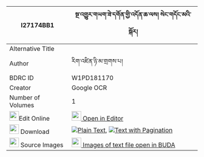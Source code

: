 |I27174BB1|སྔ་འགྱུར་གཡག་ཟེ་དགོན་གྱི་འདོན་ཆ་ལས། སེང་གདོང་མའི་སྐོར། 
| --- | --- 
|Alternative Title |
|Author| རིག་འཛིན་ཉི་མ་གྲགས་པ།
|BDRC ID | W1PD181170
|Creator | Google OCR
|Number of Volumes| 1
|<img width="25" src="https://img.icons8.com/color/25/000000/edit-property.png">Edit Online| [<img width="25" src="https://avatars.githubusercontent.com/u/45091458?s=200&v=4"> Open in Editor](http://editor.openpecha.org/I27174BB1)
|<img width="25" src="https://img.icons8.com/fluent/48/000000/download-2.png"/>  Download | [![](https://img.icons8.com/color/20/000000/txt.png)Plain Text](https://github.com/Openpecha/I27174BB1/releases/download/v1/nga_gyur_yak_ze_gon_gyi_don_ch_plain_I27174BB1.zip), [![](https://img.icons8.com/color/20/000000/txt.png)Text with Pagination](https://github.com/Openpecha/I27174BB1/releases/download/v1/nga_gyur_yak_ze_gon_gyi_don_ch_pages_I27174BB1.zip)
|<img width="25" src="https://img.icons8.com/plasticine/100/000000/pictures-folder.png"/>  Source Images | [<img width="25" src="https://library.bdrc.io/icons/BUDA-small.svg"> Images of text file open in BUDA](https://library.bdrc.io/show/bdr:W1PD181170)